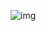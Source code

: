 ![img](https://upload-images.jianshu.io/upload_images/15679176-fc4327e01478c8ae.png?imageMogr2/auto-orient/strip|imageView2/2/w/1200/format/webp)

